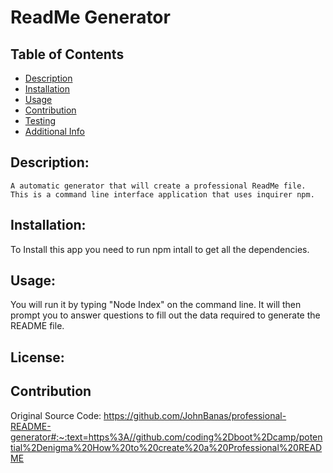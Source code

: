 # ReadMe Generator
## Table of Contents 
- [Description](#description)
- [Installation](#installation)
- [Usage](#usage)
- [Contribution](#contribution)
- [Testing](#testing)
- [Additional Info](#additional-info)
## Description:
    A automatic generator that will create a professional ReadMe file.  This is a command line interface application that uses inquirer npm.
## Installation:
To Install this app you need to run npm intall to get all the dependencies.
## Usage:
You will run it by typing "Node Index" on the command line.  It will then prompt you to answer questions to fill out the data required to generate the README file. 
## License:
## Contribution
Original Source Code: https://github.com/JohnBanas/professional-README-generator#:~:text=https%3A//github.com/coding%2Dboot%2Dcamp/potential%2Denigma%20How%20to%20create%20a%20Professional%20README
    
